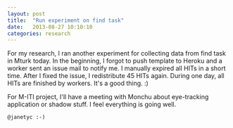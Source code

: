 ```yaml
---
layout: post
title:  "Run experiment on find task"
date:   2013-08-27 10:10:10
categories: research
---
```

For my research, I ran another experiment for collecting data from find task in Mturk today. In the beginning, I forgot to push template to Heroku and a worker sent an issue mail to notify me. I manually expired all HITs in a short time. After I fixed the issue, I redistribute 45 HITs again. During one day, all HITs are finished by workers. It's a good thing. :) 

For M-ITI project, I'll have a meeting with Monchu about eye-tracking application or shadow stuff. I feel everything is going well.


`@janetyc :-)`

